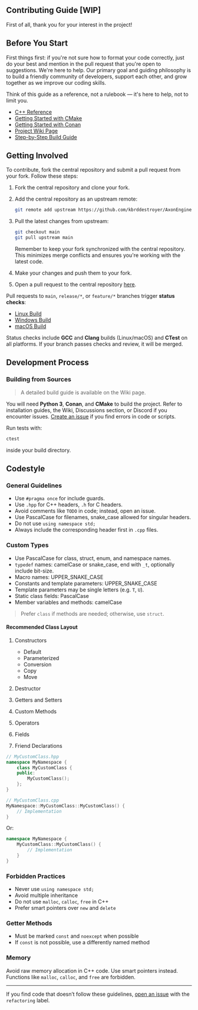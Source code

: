 ## Contributing Guide \[WIP]

First of all, thank you for your interest in the project!

## Before You Start

First things first: if you're not sure how to format your code correctly, just do your best and mention in the pull request that you're open to suggestions. We're here to help.
Our primary goal and guiding philosophy is to build a friendly community of developers, support each other, and grow together as we improve our coding skills.

Think of this guide as a reference, not a rulebook — it's here to help, not to limit you.

* [C++ Reference](https://en.cppreference.com/w/)
* [Getting Started with CMake](https://cmake.org/cmake/help/latest/guide/tutorial/A%20Basic%20Starting%20Point.html)
* [Getting Started with Conan](https://docs.conan.io/1/getting_started.html)
* [Project Wiki Page](https://github.com/kbrddestroyer/AxonEngine/wiki)
* [Step-by-Step Build Guide](https://github.com/kbrddestroyer/AxonEngine/wiki/Building-with-CMake)

## Getting Involved

To contribute, fork the central repository and submit a pull request from your fork. Follow these steps:

1. Fork the central repository and clone your fork.
2. Add the central repository as an upstream remote:

   ```bash
   git remote add upstream https://github.com/kbrddestroyer/AxonEngine.git
   ```
3. Pull the latest changes from upstream:

   ```bash
   git checkout main
   git pull upstream main
   ```

   Remember to keep your fork synchronized with the central repository. This minimizes merge conflicts and ensures you're working with the latest code.
4. Make your changes and push them to your fork.
5. Open a pull request to the central repository [here](https://github.com/kbrddestroyer/AxonEngine/compare).

Pull requests to `main`, `release/*`, or `feature/*` branches trigger **status checks**:

* [Linux Build](https://github.com/kbrddestroyer/AxonEngine/actions/workflows/linux-build.yml)
* [Windows Build](https://github.com/kbrddestroyer/AxonEngine/actions/workflows/windows-build.yml)
* [macOS Build](https://github.com/kbrddestroyer/AxonEngine/actions/workflows/macos-build.yml)

Status checks include **GCC** and **Clang** builds (Linux/macOS) and **CTest** on all platforms. If your branch passes checks and review, it will be merged.

## Development Process

### Building from Sources

> A detailed build guide is available on the Wiki page.

You will need **Python 3**, **Conan**, and **CMake** to build the project.
Refer to installation guides, the Wiki, Discussions section, or Discord if you encounter issues. [Create an issue](https://github.com/kbrddestroyer/AxonEngine/issues/new) if you find errors in code or scripts.

Run tests with:

```bash
ctest
```

inside your build directory.

## Codestyle

### General Guidelines

* Use `#pragma once` for include guards.
* Use `.hpp` for C++ headers, `.h` for C headers.
* Avoid comments like `TODO` in code; instead, open an issue.
* Use PascalCase for filenames, snake\_case allowed for singular headers.
* Do not use `using namespace std;`
* Always include the corresponding header first in `.cpp` files.

### Custom Types

* Use PascalCase for class, struct, enum, and namespace names.
* `typedef` names: camelCase or snake\_case, end with `_t`, optionally include bit-size.
* Macro names: UPPER\_SNAKE\_CASE
* Constants and template parameters: UPPER\_SNAKE\_CASE
* Template parameters may be single letters (e.g. `T`, `U`).
* Static class fields: PascalCase
* Member variables and methods: camelCase

> Prefer `class` if methods are needed; otherwise, use `struct`.

#### Recommended Class Layout

1. Constructors

   * Default
   * Parameterized
   * Conversion
   * Copy
   * Move
2. Destructor
3. Getters and Setters
4. Custom Methods
5. Operators
6. Fields
7. Friend Declarations

```cpp
// MyCustomClass.hpp
namespace MyNamespace {
    class MyCustomClass {
    public:
        MyCustomClass();
    };
}
```

```cpp
// MyCustomClass.cpp
MyNamespace::MyCustomClass::MyCustomClass() {
    // Implementation
}
```

Or:

```cpp
namespace MyNamespace {
    MyCustomClass::MyCustomClass() {
        // Implementation
    }
}
```

### Forbidden Practices

* Never use `using namespace std;`
* Avoid multiple inheritance
* Do not use `malloc`, `calloc`, `free` in C++
* Prefer smart pointers over `new` and `delete`

### Getter Methods

* Must be marked `const` and `noexcept` when possible
* If `const` is not possible, use a differently named method

### Memory

Avoid raw memory allocation in C++ code. Use smart pointers instead. Functions like `malloc`, `calloc`, and `free` are forbidden.

---

If you find code that doesn’t follow these guidelines, [open an issue](https://github.com/kbrddestroyer/AxonEngine/issues/new) with the `refactoring` label.
